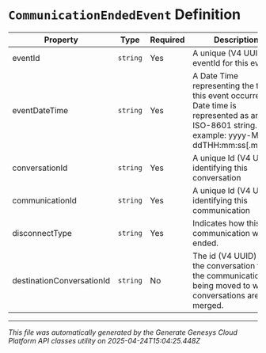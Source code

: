 # `CommunicationEndedEvent` Definition

| Property | Type | Required | Description |
|----------|------|----------|-------------|
| eventId | `string` | Yes | A unique (V4 UUID) eventId for this event |
| eventDateTime | `string` | Yes | A Date Time representing the time this event occurred. Date time is represented as an ISO-8601 string. For example: yyyy-MM-ddTHH:mm:ss[.mmm]Z |
| conversationId | `string` | Yes | A unique Id (V4 UUID) identifying this conversation |
| communicationId | `string` | Yes | A unique Id (V4 UUID) identifying this communication |
| disconnectType | `string` | Yes | Indicates how this communication was ended. |
| destinationConversationId | `string` | No | The id (V4 UUID) of the conversation that the communication is being moved to when conversations are merged. |

---

*This file was automatically generated by the Generate Genesys Cloud Platform API classes utility on 2025-04-24T15:04:25.448Z*